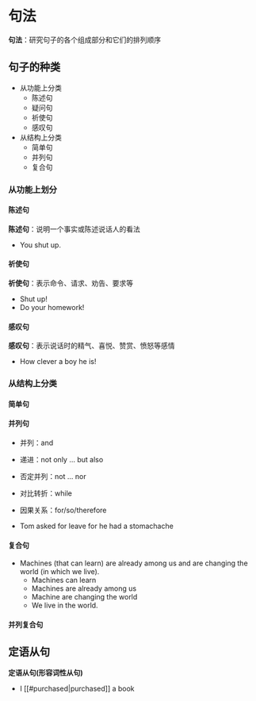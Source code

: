 # 句法
**句法**：研究句子的各个组成部分和它们的排列顺序
## 句子的种类

- 从功能上分类
	- 陈述句
	- 疑问句
	- 祈使句
	- 感叹句
- 从结构上分类
	- 简单句
	- 并列句
	- 复合句
### 从功能上划分
#### 陈述句
**陈述句**：说明一个事实或陈述说话人的看法
- You shut up.

#### 祈使句
**祈使句**：表示命令、请求、劝告、要求等
- Shut up!
- Do your homework!

#### 感叹句

**感叹句**：表示说话时的精气、喜悦、赞赏、愤怒等感情

- How clever a boy he is!

### 从结构上分类

#### 简单句

#### 并列句

- 并列：and
- 递进：not only ... but also
- 否定并列：not ... nor
- 对比转折：while
- 因果关系：for/so/therefore

- Tom asked for leave for he had a stomachache

#### 复合句

- Machines (that can learn) are already among us and are changing the world (in which we live).
	- Machines can learn
	- Machines are already among us
	- Machine are changing the world 
	- We live in the world.

#### 并列复合句

## 定语从句


**定语从句(形容词性从句)**

- I [[#purchased|purchased]] a book